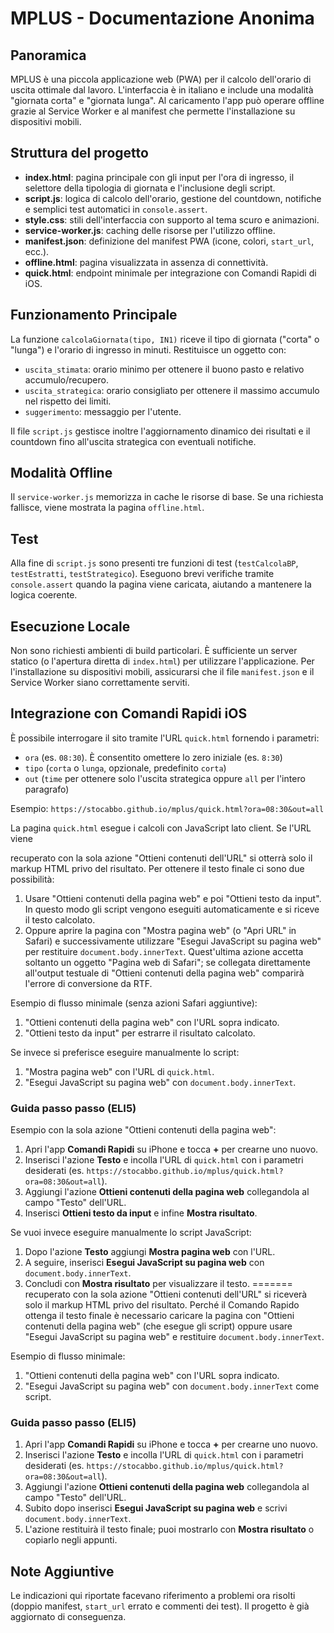 # MPLUS - Documentazione Anonima

## Panoramica


MPLUS è una piccola applicazione web (PWA) per il calcolo dell'orario di uscita ottimale dal lavoro. L'interfaccia è in italiano e include una modalità "giornata corta" e "giornata lunga". Al caricamento l'app può operare offline grazie al Service Worker e al manifest che permette l'installazione su dispositivi mobili.

## Struttura del progetto

- **index.html**: pagina principale con gli input per l'ora di ingresso, il selettore della tipologia di giornata e l'inclusione degli script.
- **script.js**: logica di calcolo dell'orario, gestione del countdown, notifiche e semplici test automatici in `console.assert`.
- **style.css**: stili dell'interfaccia con supporto al tema scuro e animazioni.
- **service-worker.js**: caching delle risorse per l'utilizzo offline.
- **manifest.json**: definizione del manifest PWA (icone, colori, `start_url`, ecc.).
- **offline.html**: pagina visualizzata in assenza di connettività.
- **quick.html**: endpoint minimale per integrazione con Comandi Rapidi di iOS.

## Funzionamento Principale

La funzione `calcolaGiornata(tipo, IN1)` riceve il tipo di giornata ("corta" o "lunga") e l'orario di ingresso in minuti. Restituisce un oggetto con:

- `uscita_stimata`: orario minimo per ottenere il buono pasto e relativo accumulo/recupero.
- `uscita_strategica`: orario consigliato per ottenere il massimo accumulo nel rispetto dei limiti.
- `suggerimento`: messaggio per l'utente.

Il file `script.js` gestisce inoltre l'aggiornamento dinamico dei risultati e il countdown fino all'uscita strategica con eventuali notifiche.

## Modalità Offline

Il `service-worker.js` memorizza in cache le risorse di base. Se una richiesta fallisce, viene mostrata la pagina `offline.html`.

## Test

Alla fine di `script.js` sono presenti tre funzioni di test (`testCalcolaBP`, `testEstratti`, `testStrategico`). Eseguono brevi verifiche tramite `console.assert` quando la pagina viene caricata, aiutando a mantenere la logica coerente.

## Esecuzione Locale

Non sono richiesti ambienti di build particolari. È sufficiente un server statico (o l'apertura diretta di `index.html`) per utilizzare l'applicazione. Per l'installazione su dispositivi mobili, assicurarsi che il file `manifest.json` e il Service Worker siano correttamente serviti.

## Integrazione con Comandi Rapidi iOS


È possibile interrogare il sito tramite l'URL `quick.html` fornendo i parametri:

- `ora` (es. `08:30`). È consentito omettere lo zero iniziale (es. `8:30`)
- `tipo` (`corta` o `lunga`, opzionale, predefinito `corta`)
- `out` (`time` per ottenere solo l'uscita strategica oppure `all` per l'intero paragrafo)

Esempio: `https://stocabbo.github.io/mplus/quick.html?ora=08:30&out=all`

La pagina `quick.html` esegue i calcoli con JavaScript lato client. Se l'URL viene

recuperato con la sola azione "Ottieni contenuti dell'URL" si otterrà solo il
markup HTML privo del risultato. Per ottenere il testo finale ci sono due
possibilità:

1. Usare "Ottieni contenuti della pagina web" e poi "Ottieni testo da input". In
   questo modo gli script vengono eseguiti automaticamente e si riceve il testo
   calcolato.
2. Oppure aprire la pagina con "Mostra pagina web" (o "Apri URL" in Safari) e
   successivamente utilizzare "Esegui JavaScript su pagina web" per restituire
   `document.body.innerText`. Quest'ultima azione accetta soltanto un oggetto
   "Pagina web di Safari"; se collegata direttamente all'output testuale di
   "Ottieni contenuti della pagina web" comparirà l'errore di conversione da RTF.

Esempio di flusso minimale (senza azioni Safari aggiuntive):

1. "Ottieni contenuti della pagina web" con l'URL sopra indicato.
2. "Ottieni testo da input" per estrarre il risultato calcolato.

Se invece si preferisce eseguire manualmente lo script:

1. "Mostra pagina web" con l'URL di `quick.html`.
2. "Esegui JavaScript su pagina web" con `document.body.innerText`.

### Guida passo passo (ELI5)

Esempio con la sola azione "Ottieni contenuti della pagina web":

1. Apri l'app **Comandi Rapidi** su iPhone e tocca **+** per crearne uno nuovo.
2. Inserisci l'azione **Testo** e incolla l'URL di `quick.html` con i parametri desiderati (es. `https://stocabbo.github.io/mplus/quick.html?ora=08:30&out=all`).
3. Aggiungi l'azione **Ottieni contenuti della pagina web** collegandola al campo "Testo" dell'URL.
4. Inserisci **Ottieni testo da input** e infine **Mostra risultato**.

Se vuoi invece eseguire manualmente lo script JavaScript:

1. Dopo l'azione **Testo** aggiungi **Mostra pagina web** con l'URL.
2. A seguire, inserisci **Esegui JavaScript su pagina web** con `document.body.innerText`.
3. Concludi con **Mostra risultato** per visualizzare il testo.
=======
recuperato con la sola azione "Ottieni contenuti dell'URL" si riceverà solo il
markup HTML privo del risultato. Perché il Comando Rapido ottenga il testo finale
è necessario caricare la pagina con "Ottieni contenuti della pagina web" (che
esegue gli script) oppure usare "Esegui JavaScript su pagina web" e restituire
`document.body.innerText`.

Esempio di flusso minimale:

1. "Ottieni contenuti della pagina web" con l'URL sopra indicato.
2. "Esegui JavaScript su pagina web" con `document.body.innerText` come script.

### Guida passo passo (ELI5)

1. Apri l'app **Comandi Rapidi** su iPhone e tocca **+** per crearne uno nuovo.
2. Inserisci l'azione **Testo** e incolla l'URL di `quick.html` con i parametri desiderati (es. `https://stocabbo.github.io/mplus/quick.html?ora=08:30&out=all`).
3. Aggiungi l'azione **Ottieni contenuti della pagina web** collegandola al campo "Testo" dell'URL.
4. Subito dopo inserisci **Esegui JavaScript su pagina web** e scrivi `document.body.innerText`.
5. L'azione restituirà il testo finale; puoi mostrarlo con **Mostra risultato** o copiarlo negli appunti.



## Note Aggiuntive

Le indicazioni qui riportate facevano riferimento a problemi ora risolti (doppio
manifest, `start_url` errato e commenti dei test). Il progetto è già aggiornato
di conseguenza.
